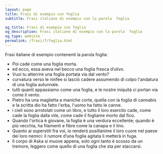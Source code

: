 ```yaml
---
layout: page
title: Frasi di esempio con foglia 
subtitle: Frasi italiane di esempio con la parola  foglia

og_title: Frasi di esempio con foglia 
og_description: Frasi italiane di esempio con la parola  foglia
og_type: website
permalink: /frasi/f/foglia.html
---
```


Frasi italiane di esempio contenenti la parola foglia:


- Poi cade come una foglia morta.
- ed ecco, essa aveva nel becco una foglia fresca d’ulivo.
- Vuoi tu atterrire una foglia portata via dal vento?
- curvatura verso le ninfee si lasciò cadere assumendo di colpo l'andatura di una foglia autunnale.
- tutti quanti appassiamo come una foglia, e le nostre iniquità ci portan via come il vento.
- Pietro ha una maglietta a maniche corte, quella con la foglia di cannabis e la scritta dio ha fatto l'erba, l'uomo ha fatto le canne.
- i cieli sono arrotolati come un libro, e tutto il loro esercito cade, come cade la foglia dalla vite, come cade il fogliame morto dal fico.
- Quando l'ortica è giovane, la foglia è una verdura eccellente; quando è più vecchia, ha filamenti e fibre come la canapa e il lino.
- Quanto ai superstiti fra voi, io renderò pusillanime il loro cuore nel paese dei loro nemici: il rumore d’una foglia agitata li metterà in fuga.
- Il corpo di Aska si muove appena, solo ogni tanto è scosso da un tremore, leggero come quello di una foglia che sta per staccarsi.
